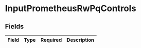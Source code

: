 # InputPrometheusRwPqControls


## Fields

| Field       | Type        | Required    | Description |
| ----------- | ----------- | ----------- | ----------- |